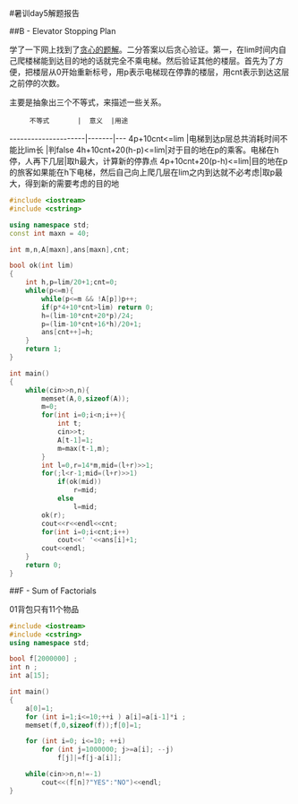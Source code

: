 #暑训day5解题报告

##B - Elevator Stopping Plan

学了一下网上找到了[贪心的题解](http://blog.csdn.net/zhanglizhe_cool/article/details/5639257)。二分答案以后贪心验证。第一，在lim时间内自己爬楼梯能到达目的地的话就完全不乘电梯。然后验证其他的楼层。首先为了方便，把楼层从0开始重新标号，用p表示电梯现在停靠的楼层，用cnt表示到达这层之前停的次数。

主要是抽象出三个不等式，来描述一些关系。

         不等式       |  意义  |用途
---------------------|-------|---
4p+10cnt<=lim        |电梯到达p层总共消耗时间不能比lim长       |判false
4h+10cnt+20(h-p)<=lim|对于目的地在p的乘客。电梯在h停，人再下几层|取h最大，计算新的停靠点
4p+10cnt+20(p-h)<=lim|目的地在p的旅客如果能在h下电梯，然后自己向上爬几层在lim之内到达就不必考虑|取p最大，得到新的需要考虑的目的地

```C++
#include <iostream>
#include <cstring>

using namespace std;
const int maxn = 40;

int m,n,A[maxn],ans[maxn],cnt;

bool ok(int lim)
{
    int h,p=lim/20+1;cnt=0;
    while(p<=m){
        while(p<=m && !A[p])p++;
        if(p*4+10*cnt>lim) return 0;
        h=(lim-10*cnt+20*p)/24;
        p=(lim-10*cnt+16*h)/20+1;
        ans[cnt++]=h;
    }
    return 1;
}

int main()
{
    while(cin>>n,n){
        memset(A,0,sizeof(A));
        m=0;
        for(int i=0;i<n;i++){
            int t;
            cin>>t;
            A[t-1]=1;
            m=max(t-1,m);
        }
        int l=0,r=14*m,mid=(l+r)>>1;
        for(;l<r-1;mid=(l+r)>>1)
            if(ok(mid))
                r=mid;
            else
                l=mid;
        ok(r);
        cout<<r<<endl<<cnt;
        for(int i=0;i<cnt;i++)
            cout<<' '<<ans[i]+1;
        cout<<endl;
    }
    return 0;
}

```

##F - Sum of Factorials

01背包只有11个物品

```C++
#include <iostream>
#include <cstring>
using namespace std;

bool f[2000000] ;
int n ;
int a[15];

int main()
{
    a[0]=1;
    for (int i=1;i<=10;++i ) a[i]=a[i-1]*i ;
    memset(f,0,sizeof(f));f[0]=1;

    for (int i=0; i<=10; ++i)
        for (int j=1000000; j>=a[i]; --j)
            f[j]|=f[j-a[i]];

    while(cin>>n,n!=-1)
        cout<<(f[n]?"YES":"NO")<<endl;
}
```